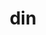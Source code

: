 ---
category: 3-letters
denotation: null
name: din
reference_link: https://www.etymonline.com/word/din
root_language: null
root_name: null
title: din
type: free
word_sums:
- respelling: din
  sum: 'Din + '
---